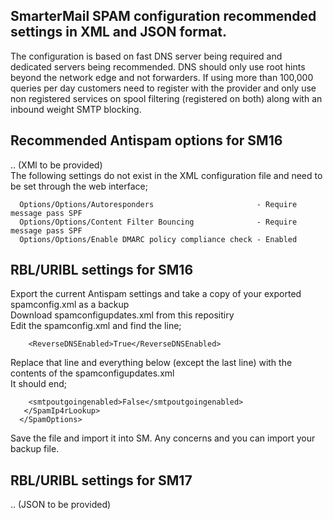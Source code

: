 ## SmarterMail SPAM configuration recommended settings in XML and JSON format.
The configuration is based on fast DNS server being required and dedicated servers being recommended.
DNS should only use root hints beyond the network edge and not forwarders.
If using more than 100,000 queries per day customers need to register with the provider and only use
non registered services on spool filtering (registered on both) along with an inbound weight SMTP blocking.

## Recommended Antispam options for SM16
.. (XMl to be provided)  
The following settings do not exist in the XML configuration file and need to be set through the web interface;  
```
  Options/Options/Autoresponders                       - Require message pass SPF  
  Options/Options/Content Filter Bouncing              - Require message pass SPF  
  Options/Options/Enable DMARC policy compliance check - Enabled  
```

## RBL/URIBL settings for SM16
Export the current Antispam settings and take a copy of your exported spamconfig.xml as a backup  
Download spamconfigupdates.xml from this repositiry  
Edit the spamconfig.xml and find the line;  
```
    <ReverseDNSEnabled>True</ReverseDNSEnabled>
```  
Replace that line and everything below (except the last line) with the contents of the spamconfigupdates.xml  
It should end;  
```
    <smtpoutgoingenabled>False</smtpoutgoingenabled>
   </SpamIp4rLookup>
  </SpamOptions>
```  
Save the file and import it into SM.
Any concerns and you can import your backup file.

## RBL/URIBL settings for SM17
.. (JSON to be provided)
